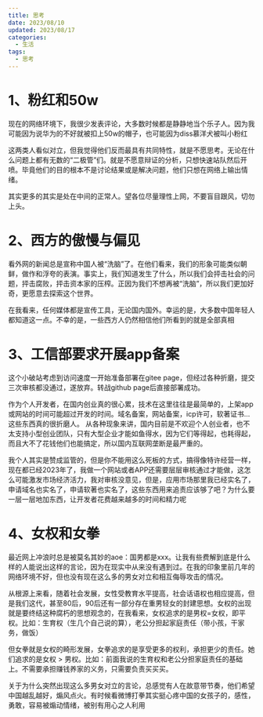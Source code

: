 ```yaml
---
title: 思考
date: 2023/08/10
updated: 2023/08/17
categories:
  - 生活
tags:
  - 思考
---
```


# 1、粉红和50w

现在的网络环境下，我很少发表评论，大多数时候都是静静地当个乐子人。因为我可能因为说华为的不好就被扣上50w的帽子，也可能因为diss慕洋犬被叫小粉红

这两类人看似对立，但我觉得他们反而最具有共同特性，就是不愿思考。无论在什么问题上都有无数的“二极管”们。就是不愿意辩证的分析，只想快速站队然后开喷。毕竟他们的目的根本不是讨论结果或是解决问题，他们只想在网络上输出情绪。

其实更多的其实是处在中间的正常人。望各位尽量理性上网，不要盲目跟风，切勿上头。

# 2、西方的傲慢与偏见

看外网的新闻总是宣称中国人被“洗脑”了。在他们看来，我们的形象可能类似朝鲜，做作和浮夸的表演。事实上，我们知道发生了什么，所以我们会抨击社会的问题，抨击腐败，抨击资本家的压榨。正因为我们不想再被“洗脑”，所以我们更加好奇，更愿意去探索这个世界。

在我看来，任何媒体都是宣传工具，无论国内国外。幸运的是，大多数中国年轻人都知道这一点。不幸的是，一些西方人仍然相信他们所看到的就是全部真相

# 3、工信部要求开展app备案

这个小破站考虑到访问速度一开始准备部署在gitee page，但经过各种折磨，提交三次审核都没通过，遂放弃。转战github page后直接部署成功。

作为个人开发者，在国内创业真的很心累，技术在这里往往是最简单的，上架app或网站的时间可能超过开发的时间。域名备案，网站备案，icp许可，软著证书...这些东西真的很折磨人。 从各种现象来讲，国内目前是不欢迎个人创业者，也不太支持小型创业团队，只有大型企业才能如鱼得水，因为它们等得起，也耗得起，而且大不了花钱他们也能搞定，所以国内互联网垄断是最严重的。

我个人其实是赞成监管的，但是你不能用这么死板的方式，搞得像特许经营一样，现在都已经2023年了，我做一个网站或者APP还需要层层审核通过才能做，这怎么可能激发市场经济活力，我对审核没意见，但是，应用市场那里我已经实名了，申请域名也实名了，申请软著也实名了，这些东西用来追责应该够了吧？为什么要一层一层地加东西，让开发者花费越来越多的时间和精力呢


# 4、女权和女拳

最近网上冲浪时总是被莫名其妙的aoe：国男都是xxx。让我有些费解到底是什么样的人能说出这样的言论，因为在现实中从来没有遇到过。在我的印象里前几年的网络环境不好，但也没有现在这么多的男女对立和相互侮辱攻击的情况。

从根源上来看，随着社会发展，女性受教育水平提高，社会话语权也相应提高，但是我们这代，甚至80后，90后还有一部分存在重男轻女的封建思想。女权的出现就是要终结这种腐朽的思想观念的，在我看来，女权追求的是男权=女权，即平权。比如：生育权（生几个自己说的算），老公分担起家庭责任（带小孩，干家务，做饭）

但女拳就是女权的畸形发展，女拳追求的是享受更多的权利，承担更少的责任。她们追求的是女权 > 男权。比如：前面我说的生育权和老公分担家庭责任的基础上。不需要承担赚钱养家的义务，只需要负责买买买。

关于为什么突然出现这么多男女对立的言论，总感觉有人在故意带节奏，他们希望中国越乱越好，煽风点火。有时候看微博打拳其实挺心疼中国的女孩子的，感性，勇敢，容易被煽动情绪，被别有用心之人利用

